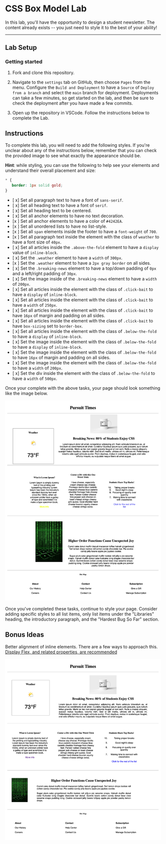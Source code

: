 # CSS Box Model Lab

In this lab, you'll have the opportunity to design a student newsletter. The content already exists -- you just need to style it to the best of your ability!

---

## Lab Setup

### Getting started

1. Fork and clone this repository.

1. Navigate to the `settings` tab on GitHub, then choose `Pages` from the menu. Configure the `Build and Deployment` to have a `Source` of `Deploy from a branch` and select the `main` branch for deployment. Deployments can take a few minutes, so get started on the lab, and then be sure to check the deployment after you have made a few commits.

1. Open up the repository in VSCode. Follow the instructions below to complete the Lab.

## Instructions

To complete this lab, you will need to add the following styles. If you're unclear about any of the instructions below, remember that you can check the provided image to see what exactly the appearance should be.

**Hint**: while styling, you can use the following to help see your elements and understand their overall placement and size:

```CSS
* {
   border: 1px solid gold;
}
```

- [ x] Set all paragraph text to have a font of `sans-serif`.
- [ x] Set all heading text to have a font of `serif`.
- [ x] Set all heading text to be centered.
- [ x] Set all anchor elements to have no text decoration.
- [x ] Set all anchor elements to have a color of `#4242EA`.
- [x ] Set all unordered lists to have no list-style.
- [x ] Set all `span` elements inside the footer to have a `font-weight` of `700`.
- [x ] Set all paragraph text inside the element with the class of `weather` to have a font size of `40px`.
- [ x] Set all articles inside the `.above-the-fold` element to have a `display` value of `inline-block`.
- [ x] Set the `.weather` element to have a `width` of `300px`.
- [x ] Set the `.weather` element to have a `2px gray border` on all sides.
- [ x] Set the `.breaking-news` element to have a top/down padding of `0px` and a left/right padding of `30px`.
- [ x] Set the image inside of the `.breaking-news` element to have a `width` of `200px`.
- [ x] Set all articles inside the element with the class of `.click-bait` to have a `display` of `inline-block`.
- [ x] Set all articles inside the element with the class of `.click-bait` to have a `width` of `250px`.
- [ x] Set all articles inside the element with the class of `.click-bait` to have `16px` of margin and padding on all sides.
- [ x] Set all articles inside the element with the class of `.click-bait` to have `box-sizing` set to `border-box`.
- [ x] Set all articles inside the element with the class of `.below-the-fold` to have a `display` of `inline-block`.
- [ x] Set the image inside the element with the class of `.below-the-fold` to have a `display` of `inline-block`.
- [ x] Set the image inside the element with the class of `.below-the-fold` to have `16px` of margin and padding on all sides.
- [ x] Set the image inside the element with the class of `.below-the-fold` to have a `width` of `200px`.
- [ x] Set the div inside the element with the class of `.below-the-fold` to have a `width` of `500px`.

Once your complete with the above tasks, your page should look something like the image below.

![Completed lab image.](./assets/basic-example-completed.png)

Once you've completed these tasks, continue to style your page. Consider adding specific styles to all list items, only list items under the "Libraries" heading, the introductory paragraph, and the "Hardest Bug So Far" section.

## Bonus Ideas

Better alignment of inline elements. There are a few ways to approach this. [Display Flex, and related properties, are recommended](https://css-tricks.com/snippets/css/a-guide-to-flexbox/)

![](./assets/bonus-example-completed.png)
